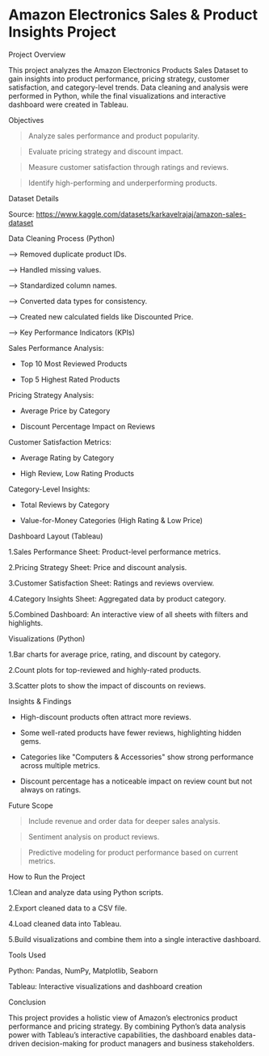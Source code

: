 # Amazon Electronics Sales & Product Insights Project
Project Overview

This project analyzes the Amazon Electronics Products Sales Dataset to gain insights into product performance, pricing strategy, customer satisfaction, and category-level trends. Data cleaning and analysis were performed in Python, while the final visualizations and interactive dashboard were created in Tableau.

Objectives

> Analyze sales performance and product popularity.

> Evaluate pricing strategy and discount impact.

> Measure customer satisfaction through ratings and reviews.

> Identify high-performing and underperforming products.

Dataset Details

Source: https://www.kaggle.com/datasets/karkavelrajaj/amazon-sales-dataset

Data Cleaning Process (Python)

--> Removed duplicate product IDs.

--> Handled missing values.

--> Standardized column names.

--> Converted data types for consistency.

--> Created new calculated fields like Discounted Price.

--> Key Performance Indicators (KPIs)

Sales Performance Analysis:

* Top 10 Most Reviewed Products

* Top 5 Highest Rated Products

Pricing Strategy Analysis:

* Average Price by Category

* Discount Percentage Impact on Reviews

Customer Satisfaction Metrics:

* Average Rating by Category

* High Review, Low Rating Products

Category-Level Insights:

* Total Reviews by Category

* Value-for-Money Categories (High Rating & Low Price)

Dashboard Layout (Tableau)

1.Sales Performance Sheet: Product-level performance metrics.

2.Pricing Strategy Sheet: Price and discount analysis.

3.Customer Satisfaction Sheet: Ratings and reviews overview.

4.Category Insights Sheet: Aggregated data by product category.

5.Combined Dashboard: An interactive view of all sheets with filters and highlights.

Visualizations (Python)

1.Bar charts for average price, rating, and discount by category.

2.Count plots for top-reviewed and highly-rated products.

3.Scatter plots to show the impact of discounts on reviews.

Insights & Findings

* High-discount products often attract more reviews.

* Some well-rated products have fewer reviews, highlighting hidden gems.

* Categories like "Computers & Accessories" show strong performance across multiple metrics.

* Discount percentage has a noticeable impact on review count but not always on ratings.

Future Scope

> Include revenue and order data for deeper sales analysis.

> Sentiment analysis on product reviews.

> Predictive modeling for product performance based on current metrics.

How to Run the Project

1.Clean and analyze data using Python scripts.

2.Export cleaned data to a CSV file.

4.Load cleaned data into Tableau.

5.Build visualizations and combine them into a single interactive dashboard.

Tools Used

Python: Pandas, NumPy, Matplotlib, Seaborn

Tableau: Interactive visualizations and dashboard creation

Conclusion

This project provides a holistic view of Amazon’s electronics product performance and pricing strategy. By combining Python’s data analysis power with Tableau’s interactive capabilities, the dashboard enables data-driven decision-making for product managers and business stakeholders.
